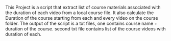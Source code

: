 This Project is a script that extract list of course materials associated with the duration of each video from a local course file.
It also calculate the Duration of the course starting from each and every video on the course folder.
The output of the script is a txt files, one contains course name + duration of the course.
second txt file contains list of the course videos with duration of each.
